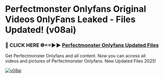 # Perfectmonster Onlyfans Original Videos 0nlyFans Leaked - Files Updated! (v08ai)

<h3>🔴 CLICK HERE 🌐==►► <a href="https://tinyurl.com/2m67pmp6" rel="nofollow">Perfectmonster Onlyfans Updated Files</a></h3>

Get Perfectmonster Onlyfans and all content. Now you can access all videos and pictures of Perfectmonster Onlyfans. New Updated Files 2025!

[![v08ai](https://i.imgur.com/H4QAA4z.gif)](https://tinyurl.com/2m67pmp6)